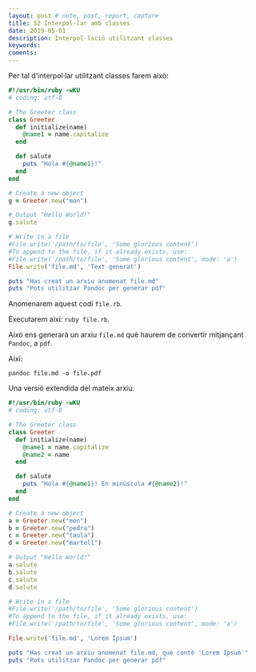 ```yaml
---
layout: post # note, post, report, capture
title: 52 Interpol·lar amb classes
date: 2019-05-01
description: Interpol·lació utilitzant classes
keywords: 
coments: 
---
```


Per tal d'interpol·lar utilitzant classes farem això:

```ruby
#!/usr/bin/ruby -wKU
# coding: utf-8

# The Greeter class
class Greeter
  def initialize(name)
    @name1 = name.capitalize
  end

  def salute
    puts "Hola #{@name1}!"
  end
end

# Create a new object
g = Greeter.new("món")

# Output "Hello World!"
g.salute

# Write in a file
#File.write('/path/to/file', 'Some glorious content')
#To append to the file, if it already exists, use:
#File.write('/path/to/file', 'Some glorious content', mode: 'a')
File.write('file.md', 'Text generat')

puts "Has creat un arxiu anomenat file.md"
puts "Pots utilitzar Pandoc per generar pdf"
```

Anomenarem aquest codi `file.rb`.

Executarem així: `ruby file.rb`.

Això ens generarà un arxiu `file.md` què haurem de convertir mitjançant `Pandoc`, a `pdf`.

Així:

```
pandoc file.md -o file.pdf
```

Una versió extendida del mateix arxiu:

```ruby
#!/usr/bin/ruby -wKU
# coding: utf-8

# The Greeter class
class Greeter
  def initialize(name)
    @name1 = name.capitalize
    @name2 = name
  end

  def salute
    puts "Hola #{@name1}! En minúscula #{@name2}!"
  end
end

# Create a new object
a = Greeter.new("món")
b = Greeter.new("pedra")
c = Greeter.new("taula")
d = Greeter.new("martell")

# Output "Hello World!"
a.salute
b.salute
c.salute
d.salute

# Write in a file
#File.write('/path/to/file', 'Some glorious content')
#To append to the file, if it already exists, use:
#File.write('/path/to/file', 'Some glorious content', mode: 'a')

File.write('file.md', 'Lorem Ipsum')

puts "Has creat un arxiu anomenat file.md, què conté 'Lorem Ipsum'"
puts "Pots utilitzar Pandoc per generar pdf"
```